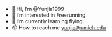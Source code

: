 - 👋 Hi, I’m @Yunjia1999
- 👀 I’m interested in Freerunning.
- 🌱 I’m currently learning flying.
- 📫 How to reach me yunjia@umich.edu

<!---
Yunjia1999/Yunjia1999 is a ✨ special ✨ repository because its `README.md` (this file) appears on your GitHub profile.
You can click the Preview link to take a look at your changes.
--->
